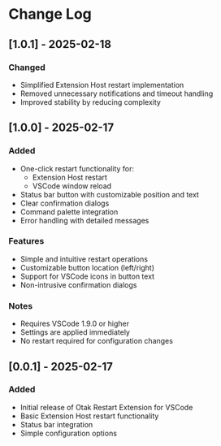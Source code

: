 # Change Log

## [1.0.1] - 2025-02-18

### Changed
- Simplified Extension Host restart implementation
- Removed unnecessary notifications and timeout handling
- Improved stability by reducing complexity

## [1.0.0] - 2025-02-17

### Added
- One-click restart functionality for:
  - Extension Host restart
  - VSCode window reload
- Status bar button with customizable position and text
- Clear confirmation dialogs
- Command palette integration
- Error handling with detailed messages

### Features
- Simple and intuitive restart operations
- Customizable button location (left/right)
- Support for VSCode icons in button text
- Non-intrusive confirmation dialogs

### Notes
- Requires VSCode 1.9.0 or higher
- Settings are applied immediately
- No restart required for configuration changes

## [0.0.1] - 2025-02-17

### Added
- Initial release of Otak Restart Extension for VSCode
- Basic Extension Host restart functionality
- Status bar integration
- Simple configuration options